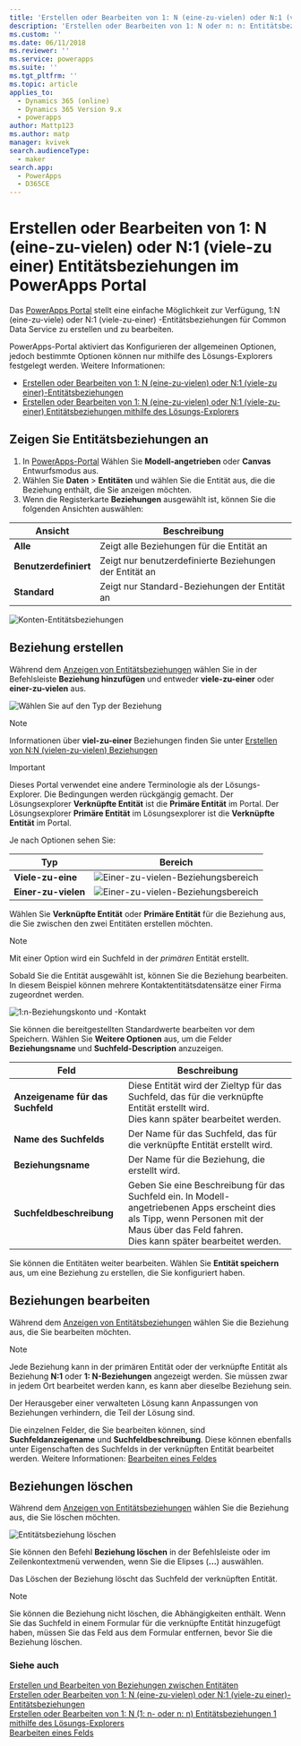 ```yaml
---
title: 'Erstellen oder Bearbeiten von 1: N (eine-zu-vielen) oder N:1 (viele-zu einer) Entitätsbeziehungen im PowerApps Portal  | MicrosoftDocs'
description: 'Erstellen oder Bearbeiten von 1: N oder n: n: Entitätsbeziehungen mithilfe des PowerApps Portal'
ms.custom: ''
ms.date: 06/11/2018
ms.reviewer: ''
ms.service: powerapps
ms.suite: ''
ms.tgt_pltfrm: ''
ms.topic: article
applies_to:
  - Dynamics 365 (online)
  - Dynamics 365 Version 9.x
  - powerapps
author: Mattp123
ms.author: matp
manager: kvivek
search.audienceType:
  - maker
search.app:
  - PowerApps
  - D365CE
---
```

# <a name="create-and-edit-one-to-many-or-many-to-one-entity-relationships-using-powerapps-portal"></a>Erstellen oder Bearbeiten von 1: N (eine-zu-vielen) oder N:1 (viele-zu einer) Entitätsbeziehungen im PowerApps Portal

Das [PowerApps Portal](https://web.powerapps.com/?utm_source=padocs&utm_medium=linkinadoc&utm_campaign=referralsfromdoc) stellt eine einfache Möglichkeit zur Verfügung, 1:N (eine-zu-viele) oder N:1 (viele-zu-einer) -Entitätsbeziehungen für Common Data Service zu erstellen und zu bearbeiten.

PowerApps-Portal aktiviert das  Konfigurieren der allgemeinen Optionen, jedoch bestimmte Optionen können nur mithilfe des Lösungs-Explorers festgelegt werden. Weitere Informationen: 
- [Erstellen oder Bearbeiten von 1: N (eine-zu-vielen) oder N:1 (viele-zu einer)-Entitätsbeziehungen](create-edit-1n-relationships.md)
- [Erstellen oder Bearbeiten von 1: N (eine-zu-vielen) oder N:1 (viele-zu-einer) Entitätsbeziehungen mithilfe des Lösungs-Explorers](create-edit-1n-relationships-solution-explorer.md)

## <a name="view-entity-relationships"></a>Zeigen Sie Entitätsbeziehungen an

1. In [PowerApps-Portal](https://web.powerapps.com/?utm_source=padocs&utm_medium=linkinadoc&utm_campaign=referralsfromdoc) Wählen Sie **Modell-angetrieben** oder **Canvas** Entwurfsmodus aus.
2. Wählen Sie **Daten**  >  **Entitäten** und wählen Sie die Entität aus, die die Beziehung enthält, die Sie anzeigen möchten.
3. Wenn die Registerkarte **Beziehungen** ausgewählt ist, können Sie die folgenden Ansichten auswählen: 

 |Ansicht|Beschreibung|
 |--|--|
 |**Alle**| Zeigt alle Beziehungen für die Entität an|
 |**Benutzerdefiniert**|Zeigt nur benutzerdefinierte Beziehungen der Entität an|
 |**Standard**|Zeigt nur Standard-Beziehungen der Entität an|
<!-- TODO: What is the actual difference between All and Default? -->

![Konten-Entitätsbeziehungen](media/view-account-relationships-portal.png)

## <a name="create-relationships"></a>Beziehung erstellen

Während dem [Anzeigen von Entitätsbeziehungen](#view-entity-relationships) wählen Sie in der Befehlsleiste **Beziehung hinzufügen** und entweder **viele-zu-einer** oder **einer-zu-vielen** aus.

![Wählen Sie auf den Typ der Beziehung](media/add-relationship-menu-portal.png)

> [!NOTE]
> Informationen über **viel-zu-einer** Beziehungen finden Sie unter [Erstellen von N:N (vielen-zu-vielen) Beziehungen ](create-edit-nn-relationships.md)

<!-- This may change going forward, but this is the way it is now. #2534972 -->
> [!Important]
> Dieses Portal verwendet eine andere Terminologie als der Lösungs-Explorer. Die Bedingungen werden rückgängig gemacht. Der Lösungsexplorer **Verknüpfte Entität** ist die **Primäre Entität** im Portal. Der Lösungsexplorer **Primäre Entität** im Lösungsexplorer ist die **Verknüpfte Entität** im Portal.

Je nach Optionen sehen Sie:

<!-- These are the correct screenshots from the UI as of 6/11/18 -->
|Typ|Bereich|
|--|--|
|**Viele-zu-eine**|![Einer-zu-vielen-Beziehungsbereich](media/many-to-one-relationship-panel.png)|
|**Einer-zu-vielen**|![Einer-zu-vielen-Beziehungsbereich](media/one-to-many-relationship-panel.png)|

Wählen Sie **Verknüpfte Entität** oder **Primäre Entität** für die Beziehung aus, die Sie zwischen den zwei Entitäten erstellen möchten. 

> [!NOTE]
> Mit einer Option wird ein Suchfeld in der *primären* Entität erstellt.

Sobald Sie die Entität ausgewählt ist, können Sie die Beziehung bearbeiten. In diesem Beispiel können mehrere Kontaktentitätsdatensätze einer Firma zugeordnet werden.

<!-- These are the correct screenshots from the UI as of 6/11/18 -->
![1:n-Beziehungskonto und -Kontakt](media/One-to-many-account-contact.png)

Sie können die bereitgestellten Standardwerte bearbeiten vor dem Speichern. Wählen Sie **Weitere Optionen** aus, um die Felder **Beziehungsname** und **Suchfeld-Description** anzuzeigen.

|Feld|Beschreibung|
|--|--|
|**Anzeigename für das Suchfeld**|Diese Entität wird der Zieltyp für das Suchfeld, das für die verknüpfte Entität erstellt wird.<br />Dies kann später bearbeitet werden.|
|**Name des Suchfelds**|Der Name für das Suchfeld, das für die verknüpfte Entität erstellt wird.|
|**Beziehungsname**|Der Name für die Beziehung, die erstellt wird.|
|**Suchfeldbeschreibung**|Geben Sie eine Beschreibung für das Suchfeld ein. In Modell-angetriebenen Apps erscheint dies als Tipp, wenn Personen mit der Maus über das Feld fahren. <br />Dies kann später bearbeitet werden.|

Sie können die Entitäten weiter bearbeiten. Wählen Sie **Entität speichern** aus, um eine Beziehung zu erstellen, die Sie konfiguriert haben.

## <a name="edit-relationships"></a>Beziehungen bearbeiten

Während dem [Anzeigen von Entitätsbeziehungen](#view-entity-relationships) wählen Sie die Beziehung aus, die Sie bearbeiten möchten.

> [!NOTE]
> Jede Beziehung kann in der primären Entität oder der verknüpfte Entität als Beziehung **N:1** oder **1: N-Beziehungen** angezeigt werden. Sie müssen zwar in jedem Ort bearbeitet werden kann, es kann aber dieselbe Beziehung sein.
>
> Der Herausgeber einer verwalteten Lösung kann Anpassungen von Beziehungen verhindern, die Teil der Lösung sind.

Die einzelnen Felder, die Sie bearbeiten können, sind **Suchfeldanzeigename** und **Suchfeldbeschreibung**. Diese können ebenfalls unter Eigenschaften des Suchfelds in der verknüpften Entität bearbeitet werden. Weitere Informationen: [Bearbeiten eines Feldes](create-edit-field-portal.md#edit-a-field)

## <a name="delete-relationships"></a>Beziehungen löschen

Während dem [Anzeigen von Entitätsbeziehungen](#view-entity-relationships) wählen Sie die Beziehung aus, die Sie löschen möchten.

![Entitätsbeziehung löschen](media/delete-entity-relationship-portal.png)

Sie können den Befehl **Beziehung löschen** in der Befehlsleiste oder im Zeilenkontextmenü verwenden, wenn Sie die Elipses (**...**) auswählen.

Das Löschen der Beziehung löscht das Suchfeld der verknüpften Entität.

> [!NOTE]
> Sie können die Beziehung nicht löschen, die Abhängigkeiten enthält. Wenn Sie das Suchfeld in einem Formular für die verknüpfte Entität hinzugefügt haben, müssen Sie das Feld aus dem Formular entfernen, bevor Sie die Beziehung löschen.

### <a name="see-also"></a>Siehe auch

[Erstellen und Bearbeiten von Beziehungen zwischen Entitäten](create-edit-entity-relationships.md)<br />
[Erstellen oder Bearbeiten von 1: N (eine-zu-vielen) oder N:1 (viele-zu einer)-Entitätsbeziehungen](create-edit-1n-relationships.md)<br />
[Erstellen oder Bearbeiten von 1: N (1: n- oder n: n) Entitätsbeziehungen 1 mithilfe des Lösungs-Explorers](create-edit-1n-relationships-solution-explorer.md)<br />
[Bearbeiten eines Felds](create-edit-field-portal.md#edit-a-field)
